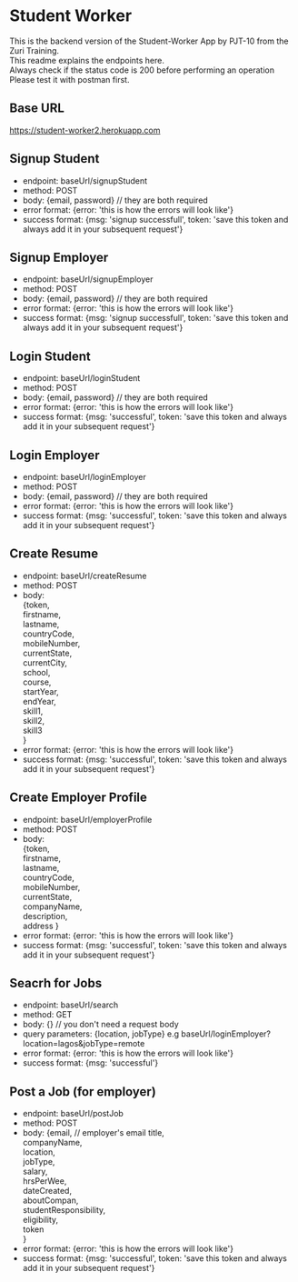 # Student Worker
This is the backend version of the Student-Worker App by PJT-10 from the Zuri Training.   
This readme explains the endpoints here.   
Always check if the status code is 200 before performing an operation
Please test it with postman first.

## Base URL
https://student-worker2.herokuapp.com

## Signup Student
 - endpoint: baseUrl/signupStudent
 - method: POST
 - body: {email, password} // they are both required
 - error format: {error: 'this is how the errors will look like'}
 - success format: {msg: 'signup successfull', token: 'save this token and always add it in your subsequent request'}

## Signup Employer
 - endpoint: baseUrl/signupEmployer
 - method: POST
 - body: {email, password} // they are both required
 - error format: {error: 'this is how the errors will look like'}
 - success format: {msg: 'signup successfull', token: 'save this token and always add it in your subsequent request'}

## Login Student
 - endpoint: baseUrl/loginStudent
 - method: POST
 - body: {email, password} // they are both required
 - error format: {error: 'this is how the errors will look like'}
 - success format: {msg: 'successful', token: 'save this token and always add it in your subsequent request'}

## Login Employer
 - endpoint: baseUrl/loginEmployer
 - method: POST
 - body: {email, password} // they are both required
 - error format: {error: 'this is how the errors will look like'}
 - success format: {msg: 'successful', token: 'save this token and always add it in your subsequent request'}

## Create Resume
 - endpoint: baseUrl/createResume
 - method: POST
 - body:  
   {token,    
  firstname,     
  lastname,    
  countryCode,    
  mobileNumber,    
  currentState,    
  currentCity,    
  school,   
  course,   
  startYear,   
  endYear,   
  skill1,   
  skill2,   
  skill3  
   }
 - error format: {error: 'this is how the errors will look like'}
 - success format: {msg: 'successful', token: 'save this token and always add it in your subsequent request'}

## Create Employer Profile
- endpoint: baseUrl/employerProfile
 - method: POST
 - body:  
   {token,    
  firstname,     
  lastname,    
  countryCode,    
  mobileNumber,      
  currentState,      
  companyName,     
  description,     
  address
   }
 - error format: {error: 'this is how the errors will look like'}
 - success format: {msg: 'successful', token: 'save this token and always add it in your subsequent request'}
## Seacrh for Jobs
 - endpoint: baseUrl/search
 - method: GET
 - body: {} // you don't need a request body
 - query parameters: {location, jobType} e.g baseUrl/loginEmployer?location=lagos&jobType=remote
 - error format: {error: 'this is how the errors will look like'}
 - success format: {msg: 'successful'}

## Post a Job (for employer)
 - endpoint: baseUrl/postJob
 - method: POST
 - body: {email, // employer's email
        title,   
        companyName,    
        location,     
        jobType,    
        salary,    
        hrsPerWee,   
        dateCreated,   
        aboutCompan,   
        studentResponsibility,   
        eligibility,    
        token    
        }
- error format: {error: 'this is how the errors will look like'}
 - success format: {msg: 'successful', token: 'save this token and always add it in your subsequent request'}
